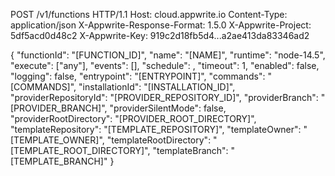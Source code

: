 POST /v1/functions HTTP/1.1
Host: cloud.appwrite.io
Content-Type: application/json
X-Appwrite-Response-Format: 1.5.0
X-Appwrite-Project: 5df5acd0d48c2
X-Appwrite-Key: 919c2d18fb5d4...a2ae413da83346ad2

{
  "functionId": "[FUNCTION_ID]",
  "name": "[NAME]",
  "runtime": "node-14.5",
  "execute": ["any"],
  "events": [],
  "schedule": ,
  "timeout": 1,
  "enabled": false,
  "logging": false,
  "entrypoint": "[ENTRYPOINT]",
  "commands": "[COMMANDS]",
  "installationId": "[INSTALLATION_ID]",
  "providerRepositoryId": "[PROVIDER_REPOSITORY_ID]",
  "providerBranch": "[PROVIDER_BRANCH]",
  "providerSilentMode": false,
  "providerRootDirectory": "[PROVIDER_ROOT_DIRECTORY]",
  "templateRepository": "[TEMPLATE_REPOSITORY]",
  "templateOwner": "[TEMPLATE_OWNER]",
  "templateRootDirectory": "[TEMPLATE_ROOT_DIRECTORY]",
  "templateBranch": "[TEMPLATE_BRANCH]"
}
